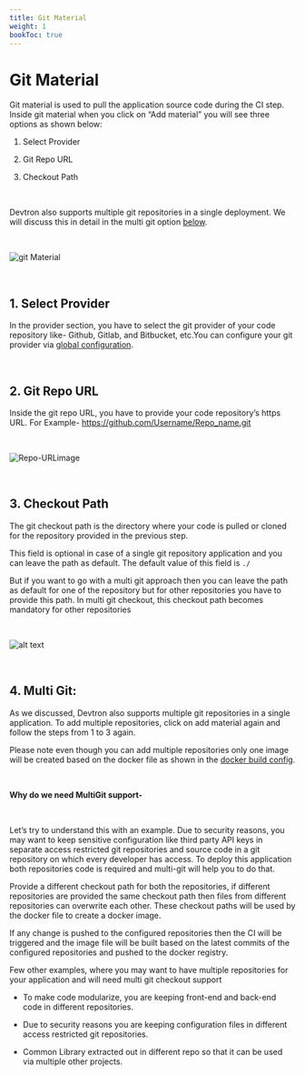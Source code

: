 ```yaml
---
title: Git Material
weight: 1
bookToc: true
---
```


# Git Material
Git material is used to pull the application source code during the CI step. Inside git material when you click on “Add material” you will see three options as shown below:

  

1.  Select Provider
    
2.  Git Repo URL
    
3.  Checkout Path
    
&nbsp;
  
Devtron also supports multiple git repositories in a single deployment. We will discuss this in detail in the multi git option [below](https://www.niveshopstree.tk/docs/reference/creating-application/git-material/#4-multi-git).

&nbsp;

![git Material](../../move1.gif)

&nbsp;&nbsp;

## 1. Select Provider

In the provider section, you have to select the git provider of your code repository like- Github, Gitlab, and Bitbucket, etc.You can configure your git provider via [global configuration](https://www.niveshopstree.tk/docs/reference/global-configurations/).

&nbsp;
  
## 2. Git Repo URL

Inside the git repo URL, you have to provide your code repository’s https URL. For Example- https://github.com/Username/Repo_name.git

&nbsp;


![Repo-URLimage](../../github_url.png "GitHub repo URL")

&nbsp;

## 3. Checkout Path

The git checkout path is the directory where your code is pulled or cloned for the repository provided in the previous step.

This field is optional in case of a single git repository application and you can leave the path as default. The default value of this field is `./`

But if you want to go with a multi git approach then you can leave the path as default for one of the repository but for other repositories you have to provide this path. In multi git checkout, this checkout path becomes mandatory for other repositories

&nbsp;&nbsp;

![alt text](../../git_material2.jpg "Adding multiple git materials")

&nbsp;&nbsp;

## 4. Multi Git:

As we discussed, Devtron also supports multiple git repositories in a single application. To add multiple repositories, click on add material again and follow the steps from 1 to 3 again.

Please note even though you can add multiple repositories only one image will be created based on the docker file as shown in the [docker build config](https://www.niveshopstree.tk/docs/reference/creating-application/docker-configuration/).

&nbsp;

**Why do we need MultiGit support-**

&nbsp;

Let’s try to understand this with an example. Due to security reasons, you may want to keep sensitive configuration like third party API keys in separate access restricted git repositories and source code in a git repository on which every developer has access. To deploy this application both repositories code is required and multi-git will help you to do that.

Provide a different checkout path for both the repositories, if different repositories are provided the same checkout path then files from different repositories can overwrite each other. These checkout paths will be used by the docker file to create a docker image.

If any change is pushed to the configured repositories then the CI will be triggered and the image file will be built based on the latest commits of the configured repositories and pushed to the docker registry.

Few other examples, where you may want to have multiple repositories for your application and will need multi git checkout support

-   To make code modularize, you are keeping front-end and back-end code in different repositories.
    
-   Due to security reasons you are keeping configuration files in different access restricted git repositories.
    
-   Common Library extracted out in different repo so that it can be used via multiple other projects.

